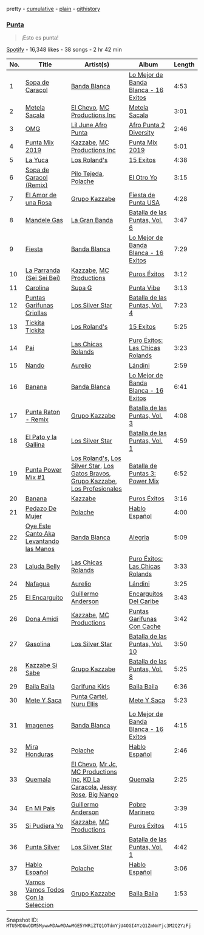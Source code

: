 pretty - [cumulative](/playlists/cumulative/37i9dQZF1DWTOCFhDS6muW.md) - [plain](/playlists/plain/37i9dQZF1DWTOCFhDS6muW) - [githistory](https://github.githistory.xyz/mackorone/spotify-playlist-archive/blob/main/playlists/plain/37i9dQZF1DWTOCFhDS6muW)

### [Punta](https://open.spotify.com/playlist/37i9dQZF1DWTOCFhDS6muW)

> ¡Esto es punta!

[Spotify](https://open.spotify.com/user/spotify) - 16,348 likes - 38 songs - 2 hr 42 min

| No. | Title | Artist(s) | Album | Length |
|---|---|---|---|---|
| 1 | [Sopa de Caracol](https://open.spotify.com/track/4V8uHuLaBRxQ02H4YNCOO7) | [Banda Blanca](https://open.spotify.com/artist/1Ykx49KpY0FqIXUwyuD3TJ) | [Lo Mejor de Banda Blanca \- 16 Exitos](https://open.spotify.com/album/696Y05qV9YgqTqA8gPmY20) | 4:53 |
| 2 | [Metela Sacala](https://open.spotify.com/track/3xaCZSSnVHUNIHQab4YdVz) | [El Chevo](https://open.spotify.com/artist/2vC9dN2ebF9lBbAFlIUeL4), [MC Productions Inc](https://open.spotify.com/artist/4pqKYtU6pamrZUuTWaaRgA) | [Metela Sacala](https://open.spotify.com/album/1IWoViU3wYy3dVcoMdNh93) | 3:01 |
| 3 | [OMG](https://open.spotify.com/track/4CHL91BCEIgpqGS8ii1sqN) | [Lil June Afro Punta](https://open.spotify.com/artist/1GGJqRN2ghXJ2w83Nf6FMS) | [Afro Punta 2 Diversity](https://open.spotify.com/album/7i3icRBoz4sIUhFQsYbjWw) | 2:46 |
| 4 | [Punta Mix 2019](https://open.spotify.com/track/5LP391Nx0za8MUzi9WynnX) | [Kazzabe](https://open.spotify.com/artist/758FKId0OeNnHwnFP2pwFv), [MC Productions Inc](https://open.spotify.com/artist/4pqKYtU6pamrZUuTWaaRgA) | [Punta Mix 2019](https://open.spotify.com/album/1yUOla9I4KEqzzAJH9JgW7) | 5:01 |
| 5 | [La Yuca](https://open.spotify.com/track/04DMd80zGUt5W21LDDQTI8) | [Los Roland's](https://open.spotify.com/artist/5Gczy2Me3LRBiQG5L1egQc) | [15 Exitos](https://open.spotify.com/album/2IngTHJIfGVYyVWDVplvIr) | 4:38 |
| 6 | [Sopa de Caracol \(Remix\)](https://open.spotify.com/track/6NQt5wVpaE1dcwfYmjce7L) | [Pilo Tejeda](https://open.spotify.com/artist/0XVYCj51XvKccyphzKQOAc), [Polache](https://open.spotify.com/artist/407pHQytUNjAXT1tm0AyzY) | [El Otro Yo](https://open.spotify.com/album/6ybT0RRByP5X6ogdQioyaQ) | 3:15 |
| 7 | [El Amor de una Rosa](https://open.spotify.com/track/1PZrgNt6DYEcKhK3PHUngt) | [Grupo Kazzabe](https://open.spotify.com/artist/5BclDYLlC8kap9AJhDWca3) | [Fiesta de Punta USA](https://open.spotify.com/album/08CZ6kTp8bTgIWmmMryA0s) | 4:28 |
| 8 | [Mandele Gas](https://open.spotify.com/track/75XWB4hpjYqw7beNddHhhe) | [La Gran Banda](https://open.spotify.com/artist/7bUAuQ2SZDbUbRgEPPeBBo) | [Batalla de las Puntas, Vol\. 6](https://open.spotify.com/album/5zKgSHI93j3BpGncORJ87T) | 3:47 |
| 9 | [Fiesta](https://open.spotify.com/track/0DekuxPNx9ImAWQHXldJ9P) | [Banda Blanca](https://open.spotify.com/artist/1Ykx49KpY0FqIXUwyuD3TJ) | [Lo Mejor de Banda Blanca \- 16 Exitos](https://open.spotify.com/album/696Y05qV9YgqTqA8gPmY20) | 7:29 |
| 10 | [La Parranda \(Sei Sei Bei\)](https://open.spotify.com/track/3llzQNADFAhTK81sdx2rqR) | [Kazzabe](https://open.spotify.com/artist/758FKId0OeNnHwnFP2pwFv), [MC Productions](https://open.spotify.com/artist/00d2syfoHzArTNnxKOMav4) | [Puros Éxitos](https://open.spotify.com/album/7iI8ptAWVpe9WWhoIlHOZ7) | 3:12 |
| 11 | [Carolina](https://open.spotify.com/track/3EpsFoq6ZFEQREYblovfHZ) | [Supa G](https://open.spotify.com/artist/4lJKjqL2fCL4yfNyKhm1sB) | [Punta Vibe](https://open.spotify.com/album/3IJe0vVXjgILY9PMAhrN5f) | 3:13 |
| 12 | [Puntas Garifunas Criollas](https://open.spotify.com/track/1dIQDYKOOoE4GuUXO5ReV9) | [Los Silver Star](https://open.spotify.com/artist/6CTqFWJlzyKHtEcVfdLMsP) | [Batalla de las Puntas, Vol\. 4](https://open.spotify.com/album/1vEUcr8MsYafqKDkSF4ptW) | 7:23 |
| 13 | [Tickita Tickita](https://open.spotify.com/track/0FELqIlEc43GwHNp5RjldW) | [Los Roland's](https://open.spotify.com/artist/5Gczy2Me3LRBiQG5L1egQc) | [15 Exitos](https://open.spotify.com/album/2IngTHJIfGVYyVWDVplvIr) | 5:25 |
| 14 | [Pai](https://open.spotify.com/track/4o4I53Z5NypMoz5MTsY3Ij) | [Las Chicas Rolands](https://open.spotify.com/artist/3EvFD7zFZPxbFpwmhSUrYz) | [Puro Éxitos: Las Chicas Rolands](https://open.spotify.com/album/6Y2FqU0PxqvjQkYeACquud) | 3:23 |
| 15 | [Nando](https://open.spotify.com/track/4mhUu9hEcGeXsNJZfGGxsH) | [Aurelio](https://open.spotify.com/artist/1N1LP4R1T5AIr33dtUB00h) | [Lándini](https://open.spotify.com/album/0abBxaGEwuTKkBjTVAysJs) | 2:59 |
| 16 | [Banana](https://open.spotify.com/track/2dflysZU7k5JZk47QeKHCH) | [Banda Blanca](https://open.spotify.com/artist/1Ykx49KpY0FqIXUwyuD3TJ) | [Lo Mejor de Banda Blanca \- 16 Exitos](https://open.spotify.com/album/696Y05qV9YgqTqA8gPmY20) | 6:41 |
| 17 | [Punta Raton \- Remix](https://open.spotify.com/track/614aWj40s31E4Vc4lGBDd0) | [Grupo Kazzabe](https://open.spotify.com/artist/5BclDYLlC8kap9AJhDWca3) | [Batalla de las Puntas, Vol\. 3](https://open.spotify.com/album/0kquKUN0kfVN1NX7157B3R) | 4:08 |
| 18 | [El Pato y la Gallina](https://open.spotify.com/track/03Q4wMa2PzvRfgiwJjAJmW) | [Los Silver Star](https://open.spotify.com/artist/6CTqFWJlzyKHtEcVfdLMsP) | [Batalla de las Puntas, Vol\. 1](https://open.spotify.com/album/09uhrRQqKBnW5ugfapzP7C) | 4:59 |
| 19 | [Punta Power Mix \#1](https://open.spotify.com/track/6ShPz1zUeNRSvqd1PEDbGA) | [Los Roland's](https://open.spotify.com/artist/5Gczy2Me3LRBiQG5L1egQc), [Los Silver Star](https://open.spotify.com/artist/6CTqFWJlzyKHtEcVfdLMsP), [Los Gatos Bravos](https://open.spotify.com/artist/23x4x5UNEViCHjSH5OjBFL), [Grupo Kazzabe](https://open.spotify.com/artist/5BclDYLlC8kap9AJhDWca3), [Los Profesionales](https://open.spotify.com/artist/1TqVXHYQ9N6jdjW0cWDbzs) | [Batalla de Puntas 3: Power Mix](https://open.spotify.com/album/61cxt6Q8r6STi4zsGVsKZT) | 6:52 |
| 20 | [Banana](https://open.spotify.com/track/6jceTQXwTqbj4BJGJdlbvg) | [Kazzabe](https://open.spotify.com/artist/758FKId0OeNnHwnFP2pwFv) | [Puros Éxitos](https://open.spotify.com/album/7iI8ptAWVpe9WWhoIlHOZ7) | 3:16 |
| 21 | [Pedazo De Mujer](https://open.spotify.com/track/5neKwHtMhfMCggUrlxrVwW) | [Polache](https://open.spotify.com/artist/407pHQytUNjAXT1tm0AyzY) | [Hablo Español](https://open.spotify.com/album/4udLcy2RzMNeJ9wlUu6RXh) | 4:00 |
| 22 | [Oye Este Canto Aka Levantando las Manos](https://open.spotify.com/track/6VHH8EZHnvE2QcL0pipwhY) | [Banda Blanca](https://open.spotify.com/artist/1Ykx49KpY0FqIXUwyuD3TJ) | [Alegria](https://open.spotify.com/album/05bmKOrqr3sL0fDM3pOXQW) | 5:09 |
| 23 | [Laluda Belly](https://open.spotify.com/track/3IpmaBjOYg4SRJHS7HXnSa) | [Las Chicas Rolands](https://open.spotify.com/artist/3EvFD7zFZPxbFpwmhSUrYz) | [Puro Éxitos: Las Chicas Rolands](https://open.spotify.com/album/6Y2FqU0PxqvjQkYeACquud) | 3:33 |
| 24 | [Nafagua](https://open.spotify.com/track/5pbizIzZ5pjYbObsSdixW4) | [Aurelio](https://open.spotify.com/artist/1N1LP4R1T5AIr33dtUB00h) | [Lándini](https://open.spotify.com/album/0abBxaGEwuTKkBjTVAysJs) | 3:25 |
| 25 | [El Encarguito](https://open.spotify.com/track/4HVA1hDrurIxBFUShrL4if) | [Guillermo Anderson](https://open.spotify.com/artist/6rxRjKb9HsicUr844FIfpy) | [Encarguitos Del Caribe](https://open.spotify.com/album/2ma5OpIYAH0fZm3H23krvR) | 3:43 |
| 26 | [Dona Amidi](https://open.spotify.com/track/5Q7E9uJFVw7CEuvCG0W9A5) | [Kazzabe](https://open.spotify.com/artist/758FKId0OeNnHwnFP2pwFv), [MC Productions](https://open.spotify.com/artist/00d2syfoHzArTNnxKOMav4) | [Puntas Garifunas Con Cache](https://open.spotify.com/album/7EYnYfNJDRBLWaos0NGw8l) | 3:42 |
| 27 | [Gasolina](https://open.spotify.com/track/56AynhuITWeIpfjczp8SPu) | [Los Silver Star](https://open.spotify.com/artist/6CTqFWJlzyKHtEcVfdLMsP) | [Batalla de las Puntas, Vol\. 10](https://open.spotify.com/album/5GTHEoUqGOqsE0tIwLcz0I) | 3:50 |
| 28 | [Kazzabe Si Sabe](https://open.spotify.com/track/62EVmDdeHE4eh3BrjnTSvA) | [Grupo Kazzabe](https://open.spotify.com/artist/5BclDYLlC8kap9AJhDWca3) | [Batalla de las Puntas, Vol\. 8](https://open.spotify.com/album/3vmeY6fDHyZ0zSe3mTEEBX) | 5:25 |
| 29 | [Baila Baila](https://open.spotify.com/track/6h5a02bpNo0UKpMLWcXTEl) | [Garifuna Kids](https://open.spotify.com/artist/6OfSdKAmgozL3jAzHmszxo) | [Baila Baila](https://open.spotify.com/album/2NfTKjVHOCQTYFfvTRjL8W) | 6:36 |
| 30 | [Mete Y Saca](https://open.spotify.com/track/7tez2Argy2je4NUQM9eK3y) | [Punta Cartel](https://open.spotify.com/artist/0WJay6Qc1qWjeppQf2TvyM), [Nuru Ellis](https://open.spotify.com/artist/294f384g9SS0tGK9OFn4FN) | [Mete Y Saca](https://open.spotify.com/album/5UPMmxiqYZOmZoy4yAtFXm) | 5:23 |
| 31 | [Imagenes](https://open.spotify.com/track/563dJNGXjnh8SPRmC5plaH) | [Banda Blanca](https://open.spotify.com/artist/1Ykx49KpY0FqIXUwyuD3TJ) | [Lo Mejor de Banda Blanca \- 16 Exitos](https://open.spotify.com/album/696Y05qV9YgqTqA8gPmY20) | 4:15 |
| 32 | [Mira Honduras](https://open.spotify.com/track/0FbnL9EfyZFhJGorVG7GQg) | [Polache](https://open.spotify.com/artist/407pHQytUNjAXT1tm0AyzY) | [Hablo Español](https://open.spotify.com/album/4udLcy2RzMNeJ9wlUu6RXh) | 2:46 |
| 33 | [Quemala](https://open.spotify.com/track/3cOelkO6uChynlAKzOSu8D) | [El Chevo](https://open.spotify.com/artist/2vC9dN2ebF9lBbAFlIUeL4), [Mr Jc](https://open.spotify.com/artist/42TNOe97Vn2D6OgjNpaxZc), [MC Productions Inc](https://open.spotify.com/artist/4pqKYtU6pamrZUuTWaaRgA), [KD La Caracola](https://open.spotify.com/artist/4C1zea33GCcaanKPvTbiGy), [Jessy Rose](https://open.spotify.com/artist/70GCrueLWPqtr0HhlyIFAD), [Big Nango](https://open.spotify.com/artist/2pjdmFwCoCFDonp4u6TJEH) | [Quemala](https://open.spotify.com/album/0QHUbFYSwO6Y1WmmDulDEg) | 2:25 |
| 34 | [En Mi Pais](https://open.spotify.com/track/78inhCoJFx1M9ZRBG6Nbhp) | [Guillermo Anderson](https://open.spotify.com/artist/6rxRjKb9HsicUr844FIfpy) | [Pobre Marinero](https://open.spotify.com/album/6PISCk0SEOHNFHheKDmUFj) | 3:39 |
| 35 | [Si Pudiera Yo](https://open.spotify.com/track/6hOVsyMdpk2aZK6zcKnXMK) | [Kazzabe](https://open.spotify.com/artist/758FKId0OeNnHwnFP2pwFv), [MC Productions](https://open.spotify.com/artist/00d2syfoHzArTNnxKOMav4) | [Puros Éxitos](https://open.spotify.com/album/7iI8ptAWVpe9WWhoIlHOZ7) | 4:15 |
| 36 | [Punta Silver](https://open.spotify.com/track/6t4Sbn7GLk3yR8UnGFIZr0) | [Los Silver Star](https://open.spotify.com/artist/6CTqFWJlzyKHtEcVfdLMsP) | [Batalla de las Puntas, Vol\. 1](https://open.spotify.com/album/4uQrzFTwSjQahcjRUrAdoD) | 4:42 |
| 37 | [Hablo Español](https://open.spotify.com/track/7g4O8xQEMzHDkLmP0YrG14) | [Polache](https://open.spotify.com/artist/407pHQytUNjAXT1tm0AyzY) | [Hablo Español](https://open.spotify.com/album/4udLcy2RzMNeJ9wlUu6RXh) | 3:06 |
| 38 | [Vamos Vamos Todos Con la Seleccion](https://open.spotify.com/track/68qPcByui0DvzHLxZKuVzl) | [Grupo Kazzabe](https://open.spotify.com/artist/5BclDYLlC8kap9AJhDWca3) | [Baila Baila](https://open.spotify.com/album/4p7cukDbJpuArJP7IGsYvo) | 1:53 |

Snapshot ID: `MTU5MDUwODM5MywwMDAwMDAwMGE5YWRiZTQ1OTdmYjU4OGI4YzQ1ZmNmYjc3M2Q2YzFj`
